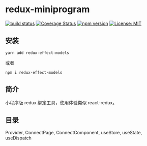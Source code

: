 # redux-miniprogram

[![build status](https://travis-ci.com/early-autumn/redux-miniprogram.svg?branch=master)](https://travis-ci.org/early-autumn/redux-miniprogram)
[![Coverage Status](https://coveralls.io/repos/github/early-autumn/redux-miniprogram/badge.svg?branch=master)](https://coveralls.io/github/early-autumn/redux-miniprogram?branch=master)
[![npm version](https://badge.fury.io/js/redux-miniprogram.svg)](https://badge.fury.io/js/redux-miniprogram)
[![License: MIT](https://img.shields.io/badge/License-MIT-brightgreen.svg)](https://opensource.org/licenses/MIT)

## 安装
```
yarn add redux-effect-models
```
或者
```
npm i redux-effect-models
```

## 简介
小程序版 redux 绑定工具，使用体验类似 react-redux。

## 目录

Provider, ConnectPage, ConnectComponent, useStore, useState, useDispatch 